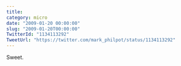 ```yaml
---
title: 
category: micro
date: "2009-01-20 00:00:00"
slug: "2009-01-20T00:00:00"
TwitterId: "1134113292"
TweetUrl: "https://twitter.com/mark_philpot/status/1134113292"
---
```


Sweet.
